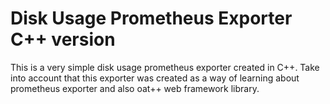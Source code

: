 # Disk Usage Prometheus Exporter C++ version

This is a very simple disk usage prometheus exporter created in C++.
Take into account that this exporter was created as a way of learning 
about prometheus exporter and also oat++ web framework library.
